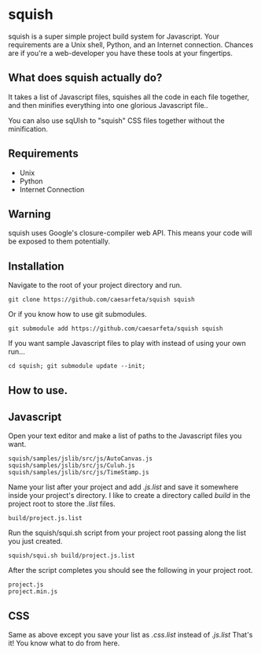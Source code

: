 # squish
squish is a super simple project build system for Javascript.
Your requirements are a Unix shell, Python, and an Internet connection.
Chances are if you're a web-developer you have these tools at your fingertips.

## What does squish actually do?
It takes a list of Javascript files, squishes all the code in each file together, and then minifies everything into one glorious Javascript file..

You can also use sqUIsh to "squish" CSS files together without the minification.

## Requirements
* Unix
* Python
* Internet Connection

## Warning
squish uses Google's closure-compiler web API.
This means your code will be exposed to them potentially.

## Installation
Navigate to the root of your project directory and run.

	git clone https://github.com/caesarfeta/squish squish

Or if you know how to use git submodules.

	git submodule add https://github.com/caesarfeta/squish squish

If you want sample Javascript files to play with instead of using your own run...

	cd squish; git submodule update --init;

## How to use.
## Javascript
Open your text editor and make a list of paths to the Javascript files you want.

	squish/samples/jslib/src/js/AutoCanvas.js
	squish/samples/jslib/src/js/Culuh.js
	squish/samples/jslib/src/js/TimeStamp.js

Name your list after your project and add *.js.list* and save it somewhere inside your project's directory.
I like to create a directory called *build* in the project root to store the *.list* files.

	build/project.js.list

Run the squish/squi.sh script from your project root passing along the list you just created.

	squish/squi.sh build/project.js.list

After the script completes you should see the following in your project root.

	project.js
	project.min.js

## CSS
Same as above except you save your list as *.css.list* instead of *.js.list*
That's it! 
You know what to do from here.